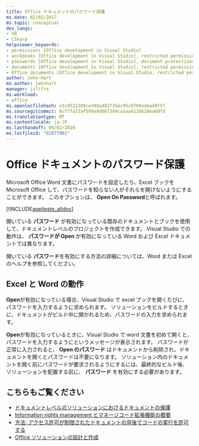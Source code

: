```yaml
---
title: Office ドキュメントのパスワード保護
ms.date: 02/02/2017
ms.topic: conceptual
dev_langs:
- VB
- CSharp
helpviewer_keywords:
- permissions [Office development in Visual Studio]
- workbooks [Office development in Visual Studio], restricted permissions
- passwords [Office development in Visual Studio], document protections
- documents [Office development in Visual Studio], restricted permissions
- Office documents [Office development in Visual Studio, restricted permissions
author: John-Hart
ms.author: johnhart
manager: jillfra
ms.workload:
- office
ms.openlocfilehash: e3c9521389ce348a482f35ec95c9766edea49f5f
ms.sourcegitcommit: 6cfffa72af599a9d667249caaaa411bb28ea69fd
ms.translationtype: MT
ms.contentlocale: ja-JP
ms.lasthandoff: 09/02/2020
ms.locfileid: "62977901"
---
```

# <a name="password-protection-on-office-documents"></a>Office ドキュメントのパスワード保護
  Microsoft Office Word 文書にパスワードを設定したり、Excel ブックを Microsoft Office して、パスワードを知らない人がそれらを開けないようにすることができます。 このオプションは、 **Open On Password**と呼ばれます。

 [!INCLUDE[appliesto_alldoc](../vsto/includes/appliesto-alldoc-md.md)]

 開いている **パスワード** が有効になっている既存のドキュメントとブックを使用して、ドキュメントレベルのプロジェクトを作成できます。 Visual Studio での動作は、 **パスワードが Open** が有効になっている Word および Excel ドキュメントでは異なります。

 開いている **パスワード**を有効にする方法の詳細については、Word または Excel のヘルプを参照してください。

## <a name="behavior-of-excel-and-word"></a>Excel と Word の動作
 **Open**が有効になっている場合、Visual Studio で excel ブックを開くたびに、パスワードを入力するように求められます。 ソリューションをビルドするときに、ドキュメントがビルド中に開かれるため、パスワードの入力を求められます。

 **Open**が有効になっているときに、Visual Studio で word 文書を初めて開くと、パスワードを入力するようにというメッセージが表示されます。 パスワードが正常に入力されると、 **Open のパスワード** はドキュメントから削除され、ドキュメントを開くとパスワードは不要になります。 ソリューション内のドキュメントを開く前にパスワードが要求されるようにするには、最終的なビルド後、ソリューションを配置する前に、 **パスワード** を有効にする必要があります。

## <a name="see-also"></a>こちらもご覧ください
- [ドキュメントレベルのソリューションにおけるドキュメントの保護](../vsto/document-protection-in-document-level-solutions.md)
- [Information rights management とマネージコード拡張機能の概要](../vsto/information-rights-management-and-managed-code-extensions-overview.md)
- [方法: アクセス許可が制限されたドキュメントの背後でコードの実行を許可する](../vsto/how-to-permit-code-to-run-behind-documents-with-restricted-permissions.md)
- [Office ソリューションの設計と作成](../vsto/designing-and-creating-office-solutions.md)
